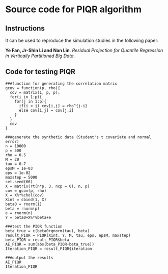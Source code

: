 # Source code for PIQR algorithm

## Instructions

It can be used to reproduce the simulation studies in the following paper:

**Ye Fan, Jr-Shin Li and Nan Lin**. *Residual Projection for Quantile Regression in Vertically Partitioned Big Data.*

## Code for testing PIQR
```
###function for generating the correlation matrix
gcov = function(p, rho){
  cov = matrix(1, p, p);
  for(i in 1:p){
    for(j in 1:p){
      if(i < j) cov[i,j] = rho^{j-i}
      else cov[i,j] = cov[j,i]
    }
  }
  cov
}

###generate the synthetic data (Student's t covariate and normal error)
n = 10000
p = 500
rho = 0.5
M = 20
tau = 0.7
epsM = 1e-03
eps = 1e-02
maxstep = 5000
set.seed(66)
X = matrix(rt(n*p, 3, ncp = 0), n, p)
cov = gcov(p, rho)
X = X%*%chol(cov)
Xint = cbind(1, X)
beta0 = rnorm(1)
beta = rnorm(p)
e = rnorm(n)
Y = beta0+X%*%beta+e

###test the PIQR function
beta_true = c(beta0+qnorm(tau), beta)
result_PIQR = PIQR(Xint, Y, M, tau, eps, epsM, maxstep)
beta_PIQR = result_PIQR$beta
AE_PIQR = sum(abs(beta_PIQR-beta_true))
Iteration_PIQR = result_PIQR$iteration

###output the results
AE_PIQR
Iteration_PIQR
```
